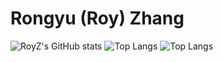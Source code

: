 # Rongyu (Roy) Zhang

![RoyZ's GitHub stats](https://github-readme-stats.vercel.app/api?username=RoyZry98&show_icons=true&theme=ambient_gradient)   ![Top Langs](https://github-readme-stats.vercel.app/api/top-langs/?username=anuraghazra&hide=cuda,GLSL,CSS)
![Top Langs](https://github-readme-stats.vercel.app/api/top-langs/?username=RoyZry98&layout=compact)

